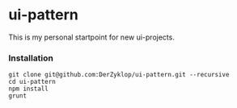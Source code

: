 # ui-pattern

This is my personal startpoint for new ui-projects.

### Installation

    git clone git@github.com:DerZyklop/ui-pattern.git --recursive
    cd ui-pattern
    npm install
    grunt
